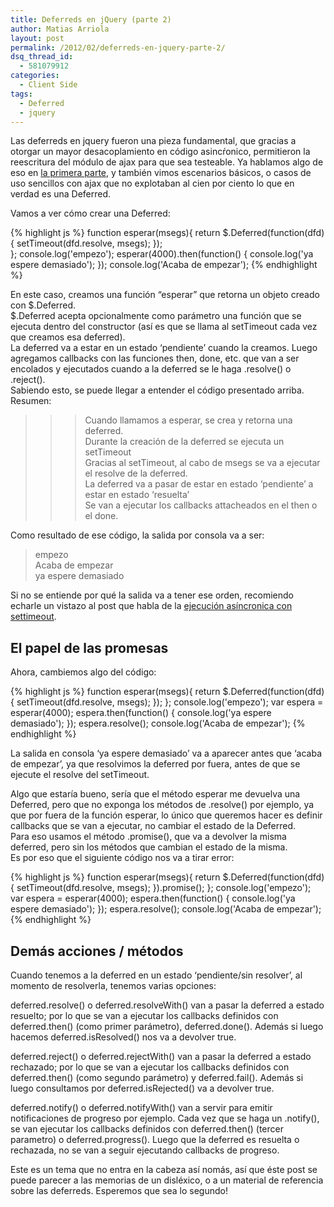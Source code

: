 ```yaml
---
title: Deferreds en jQuery (parte 2)
author: Matias Arriola
layout: post
permalink: /2012/02/deferreds-en-jquery-parte-2/
dsq_thread_id:
  - 581079912
categories:
  - Client Side
tags:
  - Deferred
  - jquery
---
```

Las deferreds en jquery fueron una pieza fundamental, que gracias a otorgar un mayor desacoplamiento en código asincŕonico, permitieron la reescritura del módulo de ajax para que sea testeable. Ya hablamos algo de eso en [la primera parte][1], y también vimos escenarios básicos, o casos de uso sencillos con ajax que no explotaban al cien por ciento lo que en verdad es una Deferred.

Vamos a ver cómo crear una Deferred:

{% highlight js %}
function esperar(msegs){
    return $.Deferred(function(dfd){
        setTimeout(dfd.resolve, msegs);
    });    
};
console.log('empezo');
esperar(4000).then(function() { console.log('ya espere demasiado'); });
console.log('Acaba de empezar');
 {% endhighlight %}

<!--more-->

  
En este caso, creamos una función &#8220;esperar&#8221; que retorna un objeto creado con $.Deferred.  
$.Deferred acepta opcionalmente como parámetro una función que se ejecuta dentro del constructor (así es que se llama al setTimeout cada vez que creamos esa deferred).  
La deferred va a estar en un estado &#8216;pendiente&#8217; cuando la creamos. Luego agregamos callbacks con las funciones then, done, etc. que van a ser encolados y ejecutados cuando a la deferred se le haga .resolve() o .reject().  
Sabiendo esto, se puede llegar a entender el código presentado arriba. Resumen:

> >> Cuando llamamos a esperar, se crea y retorna una deferred.  
> >> Durante la creación de la deferred se ejecuta un setTimeout  
> >> Gracias al setTimeout, al cabo de msegs se va a ejecutar el resolve de la deferred.  
> >> La deferred va a pasar de estar en estado &#8216;pendiente&#8217; a estar en estado &#8216;resuelta&#8217;  
> >> Se van a ejecutar los callbacks attacheados en el then o el done.

Como resultado de ese código, la salida por consola va a ser:  
>empezo  
>Acaba de empezar  
>ya espere demasiado

Si no se entiende por qué la salida va a tener ese orden, recomiendo echarle un vistazo al post que habla de la [ejecución asíncronica con settimeout][2].

## El papel de las promesas

Ahora, cambiemos algo del código:

{% highlight js %}
function esperar(msegs){
    return $.Deferred(function(dfd){
        setTimeout(dfd.resolve, msegs);
    });
};
console.log('empezo');
var espera = esperar(4000);
espera.then(function() { console.log('ya espere demasiado'); });
espera.resolve();
console.log('Acaba de empezar');​
 {% endhighlight %}

La salida en consola &#8216;ya espere demasiado&#8217; va a aparecer antes que &#8216;acaba de empezar&#8217;, ya que resolvimos la deferred por fuera, antes de que se ejecute el resolve del setTimeout.

Algo que estaría bueno, sería que el método esperar me devuelva una Deferred, pero que no exponga los métodos de .resolve() por ejemplo, ya que por fuera de la función esperar, lo único que queremos hacer es definir callbacks que se van a ejecutar, no cambiar el estado de la Deferred.  
Para eso usamos el método .promise(), que va a devolver la misma deferred, pero sin los métodos que cambian el estado de la misma.  
Es por eso que el siguiente código nos va a tirar error:

{% highlight js %}
function esperar(msegs){
    return $.Deferred(function(dfd){
        setTimeout(dfd.resolve, msegs);
    }).promise();
};
console.log('empezo');
var espera = esperar(4000);
espera.then(function() { console.log('ya espere demasiado'); });
espera.resolve();
console.log('Acaba de empezar');​
 {% endhighlight %}

## Demás acciones / métodos

Cuando tenemos a la deferred en un estado &#8216;pendiente/sin resolver&#8217;, al momento de resolverla, tenemos varias opciones:

deferred.resolve() o deferred.resolveWith() van a pasar la deferred a estado resuelto; por lo que se van a ejecutar los callbacks definidos con deferred.then() (como primer parámetro), deferred.done(). Además si luego hacemos deferred.isResolved() nos va a devolver true.

deferred.reject() o deferred.rejectWith() van a pasar la deferred a estado rechazado; por lo que se van a ejecutar los callbacks definidos con deferred.then() (como segundo parámetro) y deferred.fail(). Además si luego consultamos por deferred.isRejected() va a devolver true.

deferred.notify() o deferred.notifyWith() van a servir para emitir notificaciones de progreso por ejemplo. Cada vez que se haga un .notify(), se van ejecutar los callbacks definidos con deferred.then() (tercer parametro) o deferred.progress(). Luego que la deferred es resuelta o rechazada, no se van a seguir ejecutando callbacks de progreso.

Este es un tema que no entra en la cabeza así nomás, así que éste post se puede parecer a las memorias de un disléxico, o a un material de referencia sobre las deferreds. Esperemos que sea lo segundo!

 [1]: http://fernetjs.com/2012/02/entendiendo-deferreds-en-jquery/ "Entendiendo Deferreds en jQuery"
 [2]: http://fernetjs.com/2011/11/ejecuciones-asincronicas-de-funciones/ "Ejecuciones Asincrónicas de funciones"